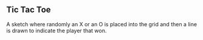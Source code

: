 ## Tic Tac Toe 
A sketch where randomly an X or an O is placed into the grid and then a line is drawn to indicate the player that won.
